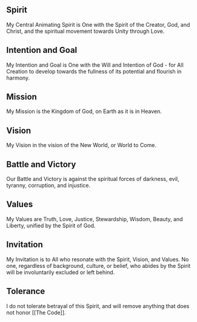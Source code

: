 ## Spirit 

My Central Animating Spirit is One with the Spirit of the Creator, God, and Christ, and the spiritual movement towards Unity through Love. 

## Intention and Goal 

My Intention and Goal is One with the Will and Intention of God - for All Creation to develop towards the fullness of its potential and flourish in harmony.      

## Mission

My Mission is the Kingdom of God, on Earth as it is in Heaven.    

## Vision  

My Vision in the vision of the New World, or World to Come. 

## Battle and Victory   

Our Battle and Victory is against the spiritual forces of darkness, evil, tyranny, corruption, and injustice.  

## Values  

My Values are Truth, Love, Justice, Stewardship, Wisdom, Beauty, and Liberty, unified by the Spirit of God.  

## Invitation

My Invitation is to All who resonate with the Spirit, Vision, and Values. No one, regardless of background, culture, or belief, who abides by the Spirit will be involuntarily excluded or left behind. 

## Tolerance  

I do not tolerate betrayal of this Spirit, and will remove anything that does not honor [[The Code]]. 